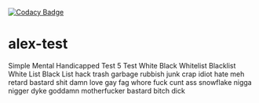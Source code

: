 [![Codacy Badge](https://app.codacy.com/project/badge/Grade/ca2646538192487a979c21724c21d305)](https://www.codacy.com/gh/Seagate/alex-test/dashboard?utm_source=github.com&amp;utm_medium=referral&amp;utm_content=Seagate/alex-test&amp;utm_campaign=Badge_Grade)

# alex-test
Simple
Mental
Handicapped
Test 5
Test
White
Black
Whitelist
Blacklist
White List
Black List
hack
trash
garbage
rubbish
junk
crap
idiot
hate
meh
retard
bastard
shit
damn
love
gay
fag
whore
fuck
cunt
ass
snowflake
nigga
nigger
dyke
goddamn
motherfucker
bastard
bitch
dick
